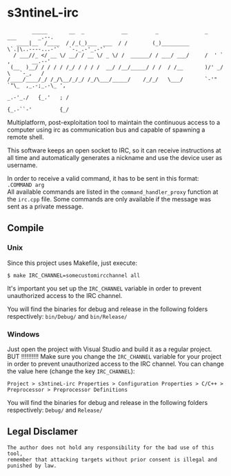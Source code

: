# s3ntineL-irc
```
        _____       __  _            __         _               _                ___       _.--.
   ____|__  /____  / /_(_)___  ___  / /        (_)_________     \`.|\..----...-'`   `-._.-'_.-'`
  / ___//_ </ __ \/ __/ / __ \/ _ \/ /  ______/ / ___/ ___/     /  ' `         ,       __.--'
 (__  )__/ / / / / /_/ / / / /  __/ /__/_____/ / /  / /__       )/' _/     \   `-_,   /
/____/____/_/ /_/\__/_/_/ /_/\___/_____/    /_/_/   \___/       `-'" `"\_  ,_.-;_.-\_ ',
                                                                    _.-'_./   {_.'   ; /
                                                                   {_.-``-'         {_/
```
Multiplatform, post-exploitation tool to maintain the continuous access to a computer
using irc as communication bus and capable of spawning a remote shell.

This software keeps an open socket to IRC, so it can receive instructions at all time and
automatically generates a nickname and use the device user as username.

In order to receive a valid command, it has to be sent in this format: `.COMMAND arg` \
All available commands are listed in the `command_handler_proxy` function at the `irc.cpp` file.
Some commands are only available if the message was sent as a private message.


## Compile

### Unix
Since this project uses Makefile, just execute:

```shell script
$ make IRC_CHANNEL=somecustomircchannel all
```

It's important you set up the `IRC_CHANNEL` variable in order to prevent unauthorized access to the
IRC channel.

You will find the binaries for debug and release in the following folders respectively:
`bin/Debug/` and `bin/Release/`

### Windows
Just open the project with Visual Studio and build it as a regular project. \
BUT !!!!!!!!!! Make sure you change the `IRC_CHANNEL` variable for your project in order to prevent unauthorized access to the
IRC channel.
You can change the value here (change the key `IRC_CHANNEL`):

`Project > s3ntineL-irc Properties > Configuration Properties > C/C++ > Preprocessor > Preprocessor Definitions`

You will find the binaries for debug and release in the following folders respectively:
`Debug/` and `Release/`

## Legal Disclamer

```
The author does not hold any responsibility for the bad use of this tool,
remember that attacking targets without prior consent is illegal and punished by law.
```

